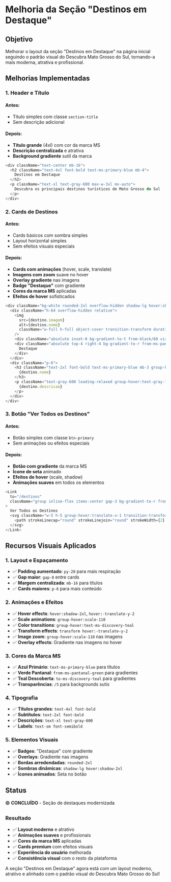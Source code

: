 # Melhoria da Seção "Destinos em Destaque"

## Objetivo

Melhorar o layout da seção "Destinos em Destaque" na página inicial seguindo o padrão visual do Descubra Mato Grosso do Sul, tornando-a mais moderna, atrativa e profissional.

## Melhorias Implementadas

### 1. **Header e Título**

#### Antes:
- Título simples com classe `section-title`
- Sem descrição adicional

#### Depois:
- **Título grande** (4xl) com cor da marca MS
- **Descrição centralizada** e atrativa
- **Background gradiente** sutil da marca

```typescript
<div className="text-center mb-16">
  <h2 className="text-4xl font-bold text-ms-primary-blue mb-4">
    Destinos em Destaque
  </h2>
  <p className="text-xl text-gray-600 max-w-3xl mx-auto">
    Descubra os principais destinos turísticos de Mato Grosso do Sul
  </p>
</div>
```

### 2. **Cards de Destinos**

#### Antes:
- Cards básicos com sombra simples
- Layout horizontal simples
- Sem efeitos visuais especiais

#### Depois:
- **Cards com animações** (hover, scale, translate)
- **Imagens com zoom** suave no hover
- **Overlay gradiente** nas imagens
- **Badge "Destaque"** com gradiente
- **Cores da marca MS** aplicadas
- **Efeitos de hover** sofisticados

```typescript
<div className="bg-white rounded-2xl overflow-hidden shadow-lg hover:shadow-2xl transition-all duration-300 transform hover:-translate-y-2 h-full border border-gray-100">
  <div className="h-64 overflow-hidden relative">
    <img 
      src={destino.imagem} 
      alt={destino.nome} 
      className="w-full h-full object-cover transition-transform duration-700 group-hover:scale-110"
    />
    <div className="absolute inset-0 bg-gradient-to-t from-black/60 via-black/20 to-transparent opacity-0 group-hover:opacity-100 transition-opacity duration-300"></div>
    <div className="absolute top-4 right-4 bg-gradient-to-r from-ms-pantanal-green to-ms-discovery-teal text-white px-4 py-2 rounded-full text-sm font-semibold shadow-lg">
      Destaque
    </div>
  </div>
  <div className="p-6">
    <h3 className="text-2xl font-bold text-ms-primary-blue mb-3 group-hover:text-ms-discovery-teal transition-colors">
      {destino.nome}
    </h3>
    <p className="text-gray-600 leading-relaxed group-hover:text-gray-700 transition-colors">
      {destino.descricao}
    </p>
  </div>
</div>
```

### 3. **Botão "Ver Todos os Destinos"**

#### Antes:
- Botão simples com classe `btn-primary`
- Sem animações ou efeitos especiais

#### Depois:
- **Botão com gradiente** da marca MS
- **Ícone de seta** animado
- **Efeitos de hover** (scale, shadow)
- **Animações suaves** em todos os elementos

```typescript
<Link 
  to="/destinos" 
  className="group inline-flex items-center gap-3 bg-gradient-to-r from-ms-primary-blue to-ms-discovery-teal text-white px-8 py-4 rounded-full font-semibold text-lg shadow-lg hover:shadow-xl transition-all duration-300 transform hover:scale-105"
>
  Ver Todos os Destinos
  <svg className="w-5 h-5 group-hover:translate-x-1 transition-transform" fill="none" stroke="currentColor" viewBox="0 0 24 24">
    <path strokeLinecap="round" strokeLinejoin="round" strokeWidth={2} d="M17 8l4 4m0 0l-4 4m4-4H3" />
  </svg>
</Link>
```

## Recursos Visuais Aplicados

### 1. **Layout e Espaçamento**
- ✅ **Padding aumentado**: `py-20` para mais respiração
- ✅ **Gap maior**: `gap-8` entre cards
- ✅ **Margem centralizada**: `mb-16` para títulos
- ✅ **Cards maiores**: `p-6` para mais conteúdo

### 2. **Animações e Efeitos**
- ✅ **Hover effects**: `hover:shadow-2xl`, `hover:-translate-y-2`
- ✅ **Scale animations**: `group-hover:scale-110`
- ✅ **Color transitions**: `group-hover:text-ms-discovery-teal`
- ✅ **Transform effects**: `transform hover:-translate-y-2`
- ✅ **Image zoom**: `group-hover:scale-110` nas imagens
- ✅ **Overlay effects**: Gradiente nas imagens no hover

### 3. **Cores da Marca MS**
- ✅ **Azul Primário**: `text-ms-primary-blue` para títulos
- ✅ **Verde Pantanal**: `from-ms-pantanal-green` para gradientes
- ✅ **Teal Descoberta**: `to-ms-discovery-teal` para gradientes
- ✅ **Transparências**: `/5` para backgrounds sutis

### 4. **Tipografia**
- ✅ **Títulos grandes**: `text-4xl font-bold`
- ✅ **Subtítulos**: `text-2xl font-bold`
- ✅ **Descrições**: `text-xl text-gray-600`
- ✅ **Labels**: `text-sm font-semibold`

### 5. **Elementos Visuais**
- ✅ **Badges**: "Destaque" com gradiente
- ✅ **Overlays**: Gradiente nas imagens
- ✅ **Bordas arredondadas**: `rounded-2xl`
- ✅ **Sombras dinâmicas**: `shadow-lg hover:shadow-2xl`
- ✅ **Ícones animados**: Seta no botão

## Status

🟢 **CONCLUÍDO** - Seção de destaques modernizada

### Resultado
- ✅ **Layout moderno** e atrativo
- ✅ **Animações suaves** e profissionais
- ✅ **Cores da marca MS** aplicadas
- ✅ **Cards premium** com efeitos visuais
- ✅ **Experiência do usuário** melhorada
- ✅ **Consistência visual** com o resto da plataforma

A seção "Destinos em Destaque" agora está com um layout moderno, atrativo e alinhado com o padrão visual do Descubra Mato Grosso do Sul!




